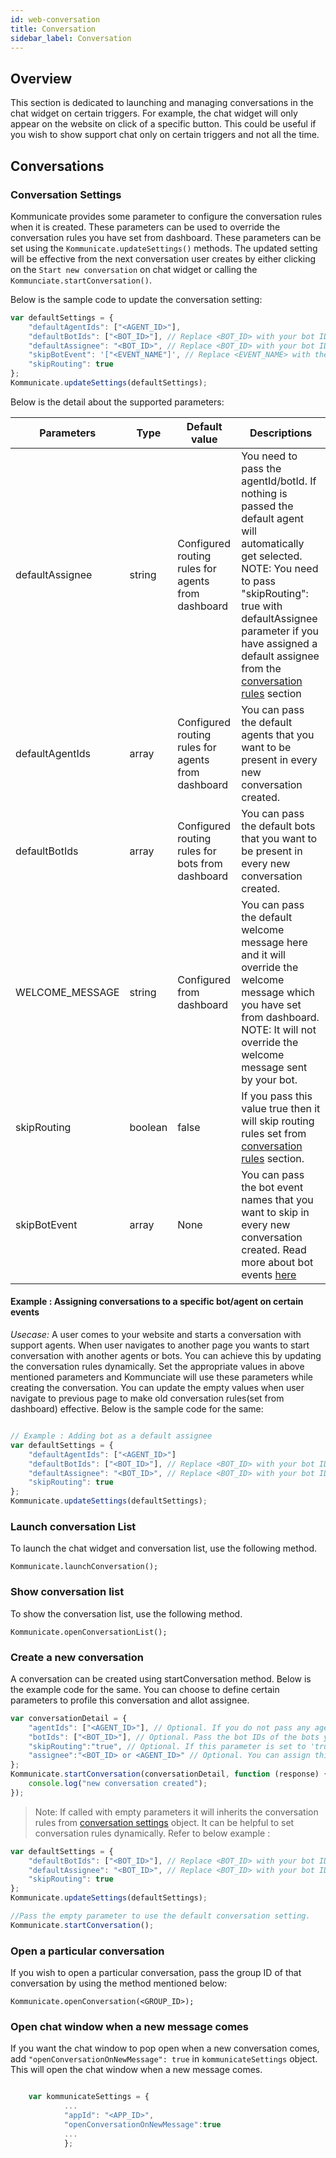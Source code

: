 ```yaml
---
id: web-conversation
title: Conversation
sidebar_label: Conversation
---
```

## Overview
This section is dedicated to launching and managing conversations in the chat widget on certain triggers. For example, the chat widget will only appear on the website on click of a specific button. This could be useful if you wish to show support chat only on certain triggers and not all the time.

## Conversations

### Conversation Settings
Kommunicate provides some parameter to configure the conversation rules when it is created. These parameters can be used to override the conversation rules you have set from dashboard. These parameters can be set using the `Kommunicate.updateSettings()` methods.
The updated setting will be effective from the next conversation user creates by either clicking on the `Start new conversation` on chat widget or calling the `Kommunciate.startConversation()`.  

Below is the sample code to update the conversation setting:

```js
var defaultSettings = {
    "defaultAgentIds": ["<AGENT_ID>"],
    "defaultBotIds": ["<BOT_ID>"], // Replace <BOT_ID> with your bot ID which you can find in bot section of dashboard
    "defaultAssignee": "<BOT_ID>", // Replace <BOT_ID> with your bot ID which you can find in bot section of dashboard
    "skipBotEvent": '["<EVENT_NAME"]', // Replace <EVENT_NAME> with the bot platform event names which you want to skip
    "skipRouting": true
};
Kommunicate.updateSettings(defaultSettings);  

```

Below is the detail about the supported parameters:  

|Parameters|Type|Default value|Descriptions|
|---	   |---	   |---  |---	    |
|defaultAssignee           | string| Configured routing rules for agents from dashboard| You need to pass the agentId/botId. If nothing is passed the default agent will automatically get selected.  <br> NOTE: You need to pass "skipRouting": true with defaultAssignee parameter if you have assigned a default assignee from the [conversation rules](https://dashboard.kommunicate.io/settings/conversation-rules)  section|
|defaultAgentIds           | array| Configured routing rules for agents from dashboard| You can pass the default agents that you want to be present in every new conversation created.|
|defaultBotIds             | array | Configured routing rules for bots from dashboard| You can pass the default bots that you want to be present in every new conversation created. |
|WELCOME_MESSAGE           | string| Configured from dashboard|You can pass the default welcome message here and it will override the welcome message which you have set from dashboard. <br> NOTE: It will not override the welcome message sent by your bot.|
|skipRouting               | boolean| false | If you pass this value true then it will skip routing rules set from [conversation rules](https://dashboard.kommunicate.io/settings/conversation-rules) section.|
|skipBotEvent              | array| None | You can pass the bot event names that you want to skip in every new conversation created. Read more about bot events [here](bot-configration#bot-events) |

#### Example : Assigning conversations to a specific bot/agent on certain events

*Usecase:*  A user comes to your website and starts a conversation with support agents. When user navigates to another page you wants to start conversation  with another agents or bots. You can achieve this by updating the conversation rules dynamically. 
Set the appropriate values in above mentioned parameters and Kommunciate will use these parameters while creating the conversation. You can update the empty values when user navigate to previous page to make old conversation rules(set from dashboard) effective. 
Below is the sample code for the same:
```javascript

// Example : Adding bot as a default assignee 
var defaultSettings = {
    "defaultAgentIds": ["<AGENT_ID>"]
    "defaultBotIds": ["<BOT_ID>"], // Replace <BOT_ID> with your bot ID which you can find in bot section of dashboard
    "defaultAssignee": "<BOT_ID>", // Replace <BOT_ID> with your bot ID which you can find in bot section of dashboard
    "skipRouting": true
};
Kommunicate.updateSettings(defaultSettings);  

```

### Launch conversation List
To launch the chat widget and conversation list, use the following method.

```
Kommunicate.launchConversation();
```
### Show conversation list
To show the conversation list, use the following method.

```
Kommunicate.openConversationList();
```

### Create a new conversation
A conversation can be created using startConversation method. Below is the example code for the same. You can choose to define certain parameters to profile this conversation and allot assignee.

```javascript
var conversationDetail = {
    "agentIds": ["<AGENT_ID>"], // Optional. If you do not pass any agent ID, the default agent will automatically get selected.
    "botIds": ["<BOT_ID>"], // Optional. Pass the bot IDs of the bots you want to add in this conversation.
    "skipRouting":"true", // Optional. If this parameter is set to 'true', then routing rules will be skipped for this conversation.
    "assignee":"<BOT_ID> or <AGENT_ID>" // Optional. You can assign this conversation to any agent or bot. If you do not pass the ID. the conversation will assigned to the default agent.
};
Kommunicate.startConversation(conversationDetail, function (response) {
    console.log("new conversation created");
});                    
```

>Note: If called with empty parameters it will inherits the conversation rules from [conversation settings](web-conversation#conversation-settings) object. It can be helpful to set conversation rules dynamically. Refer to below example :

```javascript
var defaultSettings = {
    "defaultBotIds": ["<BOT_ID>"], // Replace <BOT_ID> with your bot ID which you can find in bot section of dashboard
    "defaultAssignee": "<BOT_ID>", // Replace <BOT_ID> with your bot ID which you can find in bot section of dashboard
    "skipRouting": true
};
Kommunicate.updateSettings(defaultSettings); 

//Pass the empty parameter to use the default conversation setting.  
Kommunicate.startConversation(); 
```

### Open a particular conversation
If you wish to open a particular conversation, pass the group ID of that conversation by using the method mentioned below:

```
Kommunicate.openConversation(<GROUP_ID>);
```

### Open chat window when a new message comes
If you want the chat window to pop open when a new conversation comes, add `"openConversationOnNewMessage": true` in `kommunicateSettings` object. This will open the chat window when a new message comes.

```javascript

    var kommunicateSettings = {
            ...
            "appId": "<APP_ID>",
            "openConversationOnNewMessage":true
            ...
            };


```
